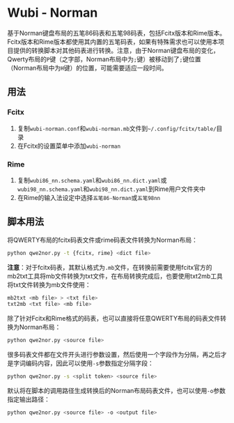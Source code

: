 # Wubi - Norman

基于Norman键盘布局的五笔86码表和五笔98码表，包括Fcitx版本和Rime版本。Fcitx版本和Rime版本都使用其内置的五笔码表，如果有特殊需求也可以使用本项目提供的转换脚本对其他码表进行转换。注意，由于Norman键盘布局的变化，Qwerty布局的`P`键（之字部，Norman布局中为`;`键）被移动到了`;`键位置（Norman布局中为`H`键）的位置，可能需要适应一段时间。

## 用法

### Fcitx

1. 复制`wubi-norman.conf`和`wubi-norman.mb`文件到`~/.config/fcitx/table/`目录
2. 在Fcitx的设置菜单中添加`wubi-norman`

### Rime

1. 复制`wubi86_nn.schema.yaml`和`wubi86_nn.dict.yaml`或`wubi98_nn.schema.yaml`和`wubi98_nn.dict.yaml`到Rime用户文件夹中
2. 在Rime的输入法设定中选择`五笔86-Norman`或`五笔98nn`

## 脚本用法
将QWERTY布局的fcitx码表文件或rime码表文件转换为Norman布局：
```bash
python qwe2nor.py -t {fcitx, rime} <dict file>
```

**注意**：对于fcitx码表，其默认格式为`.mb`文件，在转换前需要使用fcitx官方的mb2txt工具将mb文件转换为txt文件，在布局转换完成后，也要使用txt2mb工具将txt文件转换为mb文件使用：
```bash
mb2txt <mb file> > <txt file>
txt2mb <txt file> <mb file>
```

除了针对Fcitx和Rime格式的码表，也可以直接将任意QWERTY布局的码表文件转换为Norman布局：
```bash
python qwe2nor.py <source file>
```

很多码表文件都在文件开头进行参数设置，然后使用一个字段作为分隔，再之后才是字词编码内容，因此可以使用`-s`参数指定分隔字段：
```bash
python qwe2nor.py -s <split token> <source file>
```

默认将在脚本的调用路径生成转换后的Norman布局码表文件，也可以使用`-o`参数指定输出路径：
```bash
python qwe2nor.py <source file> -o <output file>
```
